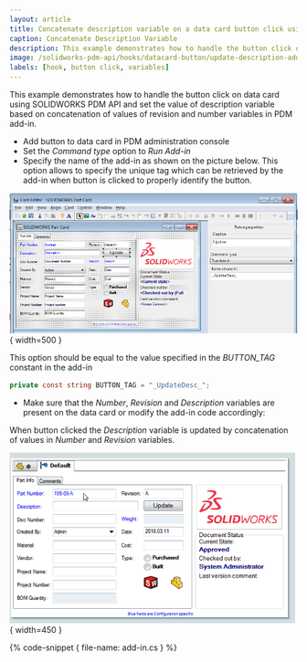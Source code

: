 ```yaml
---
layout: article
title: Concatenate description variable on a data card button click using SOLIDWORKS PDM API
caption: Concatenate Description Variable
description: This example demonstrates how to handle the button click on data card and concatenate value of description variable based on values of revision and number variables in PDM add-in using SOLIDWORKS PDM Professional API
image: /solidworks-pdm-api/hooks/datacard-button/update-description-addin/button-update-variable.gif
labels: [hook, button click, variables]
---
```

This example demonstrates how to handle the button click on data card using SOLIDWORKS PDM API and set the value of description variable based on concatenation of values of revision and number variables in PDM add-in.

* Add button to data card in PDM administration console
* Set the *Command type* option to *Run Add-in*
* Specify the name of the add-in as shown on the picture below. This option allows to specify the unique tag which can be retrieved by the add-in when button is clicked to properly identify the button.

![Data card setup options](data-card-button.png){ width=500 }

This option should be equal to the value specified in the *BUTTON_TAG* constant in the add-in

~~~ cs
private const string BUTTON_TAG = "_UpdateDesc_";
~~~

* Make sure that the *Number*, *Revision* and *Description* variables are present on the data card or modify the add-in code accordingly:

When button clicked the *Description* variable is updated by concatenation of values in *Number* and *Revision* variables.

![Description is updated when button is clicked](button-update-variable.gif){ width=450 }

{% code-snippet { file-name: add-in.cs } %}
